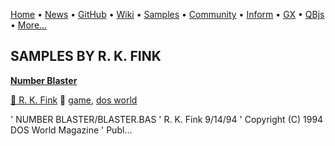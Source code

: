 [Home](https://qb64.com) • [News](../news.md) • [GitHub](https://github.com/QB64Official/qb64) • [Wiki](https://github.com/QB64Official/qb64/wiki) • [Samples](../samples.md) • [Community](../community.md) • [Inform](../inform.md) • [GX](../gx.md) • [QBjs](../qbjs.md) • [More...](../more.md)

## SAMPLES BY R. K. FINK

**[Number Blaster](number-blaster/index.md)**

[🐝 R. K. Fink](r.-k.-fink.md) 🔗 [game](game.md), [dos world](dos-world.md)

' NUMBER BLASTER/BLASTER.BAS ' R. K. Fink  9/14/94 ' Copyright (C) 1994 DOS World Magazine ' Publ...
